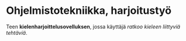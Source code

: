 # Ohjelmistotekniikka, harjoitustyö

Teen **kielenharjoittelusovelluksen**, jossa käyttäjä *ratkoo kieleen liittyviä tehtäviä*.
